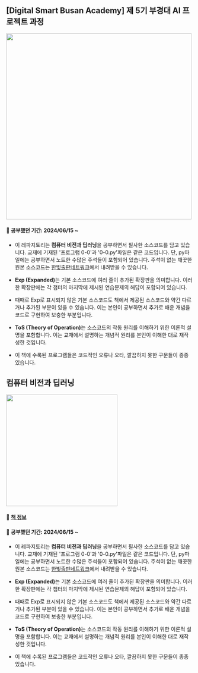 ## [Digital Smart Busan Academy] 제 5기 부경대 AI 프로젝트 과정
<img src="Poster.jpg" height="500">


#### 📖 공부했던 기간: 2024/06/15 ~

* 이 레파지토리는 <strong>컴퓨터 비전과 딥러닝</strong>을 공부하면서 필사한 소스코드를 담고 있습니다. 교재에 기재된 '프로그램 0-0'과 '0-0.py'파일은 같은 코드입니다. 단, py파일에는 공부하면서 노트한 수많은 주석들이 포함되어 있습니다. 주석이 없는 깨끗한 원본 소스코드는 [한빛출판네트워크](https://www.hanbit.co.kr/src/4548)에서 내려받을 수 있습니다. 

* <strong>Exp (Expanded)</strong>는 기본 소스코드에 여러 줄이 추가된 확장판을 의미합니다. 이러한 확장판에는 각 챕터의 마지막에 제시된 연습문제의 해답이 포함되어 있습니다.

* 때때로 Exp로 표시되지 않은 기본 소스코드도 책에서 제공된 소스코드와 약간 다르거나 추가된 부분이 있을 수 있습니다. 이는 본인이 공부하면서 추가로 배운 개념을 코드로 구현하여 보충한 부분입니다.

* <strong>ToS (Theory of Operation)</strong>는 소스코드의 작동 원리를 이해하기 위한 이론적 설명을 포함합니다. 이는 교재에서 설명하는 개념적 원리를 본인이 이해한 대로 재작성한 것입니다.

* 이 책에 수록된 프로그램들은 코드적인 오류나 오타, 깔끔하지 못한 구문들이 종종 있습니다.


## 컴퓨터 비전과 딥러닝
<img src="https://contents.kyobobook.co.kr/sih/fit-in/458x0/pdt/9791156645481.jpg" height="300">   

#### 📘 [책 정보](https://product.kyobobook.co.kr/detail/S000200616653)
#### 📖 공부했던 기간: 2024/06/15 ~

* 이 레파지토리는 <strong>컴퓨터 비전과 딥러닝</strong>을 공부하면서 필사한 소스코드를 담고 있습니다. 교재에 기재된 '프로그램 0-0'과 '0-0.py'파일은 같은 코드입니다. 단, py파일에는 공부하면서 노트한 수많은 주석들이 포함되어 있습니다. 주석이 없는 깨끗한 원본 소스코드는 [한빛출판네트워크](https://www.hanbit.co.kr/src/4548)에서 내려받을 수 있습니다. 

* <strong>Exp (Expanded)</strong>는 기본 소스코드에 여러 줄이 추가된 확장판을 의미합니다. 이러한 확장판에는 각 챕터의 마지막에 제시된 연습문제의 해답이 포함되어 있습니다.

* 때때로 Exp로 표시되지 않은 기본 소스코드도 책에서 제공된 소스코드와 약간 다르거나 추가된 부분이 있을 수 있습니다. 이는 본인이 공부하면서 추가로 배운 개념을 코드로 구현하여 보충한 부분입니다.

* <strong>ToS (Theory of Operation)</strong>는 소스코드의 작동 원리를 이해하기 위한 이론적 설명을 포함합니다. 이는 교재에서 설명하는 개념적 원리를 본인이 이해한 대로 재작성한 것입니다.

* 이 책에 수록된 프로그램들은 코드적인 오류나 오타, 깔끔하지 못한 구문들이 종종 있습니다.
